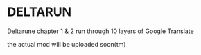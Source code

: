 # DELTARUN
Deltarune chapter 1 &amp; 2 run through 10 layers of Google Translate

the actual mod will be uploaded soon(tm)
